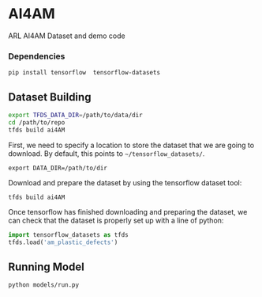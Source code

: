 # AI4AM
ARL AI4AM Dataset and demo code

### Dependencies
`pip install tensorflow  tensorflow-datasets`

## Dataset Building
```bash
export TFDS_DATA_DIR=/path/to/data/dir
cd /path/to/repo
tfds build ai4AM
```

First, we need to specify a location to store the dataset that we are going to download. By default, this points to `~/tensorflow_datasets/`. 

`export DATA_DIR=/path/to/dir`

Download and prepare the dataset by using the tensorflow dataset tool:

`tfds build ai4AM`

Once tensorflow has finished downloading and preparing the dataset, we can check that the dataset is properly set up with a line of python:
```python
import tensorflow_datasets as tfds
tfds.load('am_plastic_defects')
```


## Running Model
`python models/run.py`


